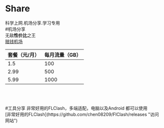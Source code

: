 # Share
科学上网.机场分享.学习专用<br> 
#机场分享<br>
无敌**性价比**之王<br> 
[赔钱机场](https://dash.pqjc.site/#/register?code=Jr2Qrx83 "访问网站")<br> 

| 套餐（元/月） | 每月流量（GB） |
| ----------- | ----------- |
| 1.5    | 100      |
| 2.99   | 500      |
| 5.99   | 1000     |

<br>
<br>
<br>
#工具分享
非常好用的FLClash，多端适配，电脑以及Android 都可以使用<br >
[非常好用的FLClash](https://github.com/chen08209/FlClash/releases "访问网站")<br> 
